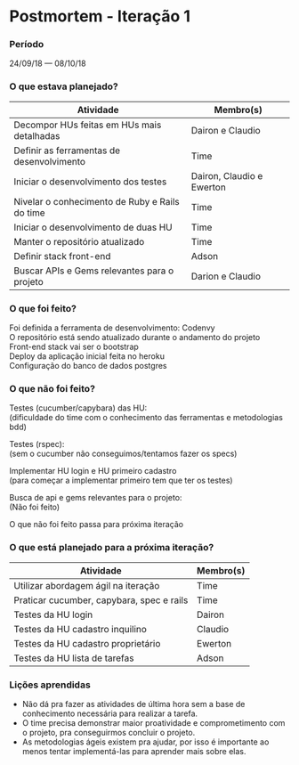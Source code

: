 # Postmortem - Iteração 1

### Período
24/09/18 — 08/10/18

### O que estava planejado?

| Atividade | Membro(s) |
| - | - |
| Decompor HUs feitas em HUs mais detalhadas | Dairon e Claudio |
| Definir as ferramentas de desenvolvimento | Time |
| Iniciar o desenvolvimento dos testes | Dairon, Claudio e Ewerton |
| Nivelar o conhecimento de Ruby e Rails do time | Time |
| Iniciar o desenvolvimento de duas HU | Time |
| Manter o repositório atualizado | Time |
| Definir stack front-end | Adson |
| Buscar APIs e Gems relevantes para o projeto | Darion e Claudio |

### O que foi feito?  

Foi definida a ferramenta de desenvolvimento: Codenvy  
O repositório está sendo atualizado durante o andamento do projeto  
Front-end stack vai ser o bootstrap  
Deploy da aplicação inicial feita no heroku  
Configuração do banco de dados postgres  

### O que não foi feito?

Testes (cucumber/capybara) das HU:  
(dificuldade do time com o conhecimento das ferramentas e metodologias bdd)  

Testes (rspec):  
(sem o cucumber não conseguimos/tentamos fazer os specs)  

Implementar HU login e HU primeiro cadastro  
(para começar a implementar primeiro tem que ter os testes)  

Busca de api e gems relevantes para o projeto:  
(Não foi feito)  

O que não foi feito passa para próxima iteração  

### O que está planejado para a próxima iteração? 

| Atividade  | Membro(s) |
| -  | - |
| Utilizar abordagem ágil na iteração | Time |
| Praticar cucumber, capybara, spec e rails | Time |
| Testes da HU login | Dairon |
| Testes da HU cadastro inquilino | Claudio |
| Testes da HU cadastro proprietário | Ewerton |
| Testes da HU lista de tarefas | Adson |

### Lições aprendidas  
* Não dá pra fazer as atividades de última hora sem a base de conhecimento necessária para realizar a tarefa.   
* O time precisa demonstrar maior proatividade e comprometimento com o projeto, pra conseguirmos concluir o projeto.  
* As metodologias ágeis existem pra ajudar, por isso é importante ao menos tentar implementá-las para aprender mais sobre elas.  
